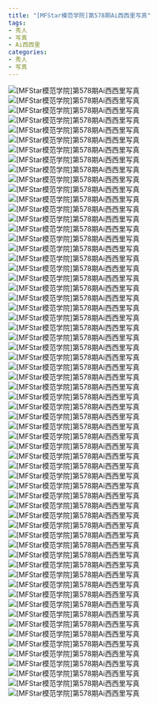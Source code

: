 ```yaml
---
title: "[MFStar模范学院]第578期Ai西西里写真"
tags: 
- 秀人
- 写真
- Ai西西里
categories:
- 秀人
- 写真
---
```


![[MFStar模范学院]第578期Ai西西里写真](https://img.ilovese.xyz/1734717961588.webp)
![[MFStar模范学院]第578期Ai西西里写真](https://img.ilovese.xyz/1734717963368.webp)
![[MFStar模范学院]第578期Ai西西里写真](https://img.ilovese.xyz/1734717964937.webp)
![[MFStar模范学院]第578期Ai西西里写真](https://img.ilovese.xyz/1734717967062.webp)
![[MFStar模范学院]第578期Ai西西里写真](https://img.ilovese.xyz/1734717968872.webp)
![[MFStar模范学院]第578期Ai西西里写真](https://img.ilovese.xyz/1734717970535.webp)
![[MFStar模范学院]第578期Ai西西里写真](https://img.ilovese.xyz/1734717972354.webp)
![[MFStar模范学院]第578期Ai西西里写真](https://img.ilovese.xyz/1734717973596.webp)
![[MFStar模范学院]第578期Ai西西里写真](https://img.ilovese.xyz/1734717975436.webp)
![[MFStar模范学院]第578期Ai西西里写真](https://img.ilovese.xyz/1734717977478.webp)
![[MFStar模范学院]第578期Ai西西里写真](https://img.ilovese.xyz/1734717979270.webp)
![[MFStar模范学院]第578期Ai西西里写真](https://img.ilovese.xyz/1734717980983.webp)
![[MFStar模范学院]第578期Ai西西里写真](https://img.ilovese.xyz/1734717982680.webp)
![[MFStar模范学院]第578期Ai西西里写真](https://img.ilovese.xyz/1734717983981.webp)
![[MFStar模范学院]第578期Ai西西里写真](https://img.ilovese.xyz/1734717985604.webp)
![[MFStar模范学院]第578期Ai西西里写真](https://img.ilovese.xyz/1734717987217.webp)
![[MFStar模范学院]第578期Ai西西里写真](https://img.ilovese.xyz/1734717988467.webp)
![[MFStar模范学院]第578期Ai西西里写真](https://img.ilovese.xyz/1734717989937.webp)
![[MFStar模范学院]第578期Ai西西里写真](https://img.ilovese.xyz/1734717991343.webp)
![[MFStar模范学院]第578期Ai西西里写真](https://img.ilovese.xyz/1734717993023.webp)
![[MFStar模范学院]第578期Ai西西里写真](https://img.ilovese.xyz/1734717994619.webp)
![[MFStar模范学院]第578期Ai西西里写真](https://img.ilovese.xyz/1734717996312.webp)
![[MFStar模范学院]第578期Ai西西里写真](https://img.ilovese.xyz/1734717998176.webp)
![[MFStar模范学院]第578期Ai西西里写真](https://img.ilovese.xyz/1734717999879.webp)
![[MFStar模范学院]第578期Ai西西里写真](https://img.ilovese.xyz/1734718001657.webp)
![[MFStar模范学院]第578期Ai西西里写真](https://img.ilovese.xyz/1734718003297.webp)
![[MFStar模范学院]第578期Ai西西里写真](https://img.ilovese.xyz/1734718005030.webp)
![[MFStar模范学院]第578期Ai西西里写真](https://img.ilovese.xyz/1734718006805.webp)
![[MFStar模范学院]第578期Ai西西里写真](https://img.ilovese.xyz/1734718008690.webp)
![[MFStar模范学院]第578期Ai西西里写真](https://img.ilovese.xyz/1734718010535.webp)
![[MFStar模范学院]第578期Ai西西里写真](https://img.ilovese.xyz/1734718012066.webp)
![[MFStar模范学院]第578期Ai西西里写真](https://img.ilovese.xyz/1734718014041.webp)
![[MFStar模范学院]第578期Ai西西里写真](https://img.ilovese.xyz/1734718015556.webp)
![[MFStar模范学院]第578期Ai西西里写真](https://img.ilovese.xyz/1734718017464.webp)
![[MFStar模范学院]第578期Ai西西里写真](https://img.ilovese.xyz/1734718019098.webp)
![[MFStar模范学院]第578期Ai西西里写真](https://img.ilovese.xyz/1734718020841.webp)
![[MFStar模范学院]第578期Ai西西里写真](https://img.ilovese.xyz/1734718022722.webp)
![[MFStar模范学院]第578期Ai西西里写真](https://img.ilovese.xyz/1734718024492.webp)
![[MFStar模范学院]第578期Ai西西里写真](https://img.ilovese.xyz/1734718026293.webp)
![[MFStar模范学院]第578期Ai西西里写真](https://img.ilovese.xyz/1734718028078.webp)
![[MFStar模范学院]第578期Ai西西里写真](https://img.ilovese.xyz/1734718029775.webp)
![[MFStar模范学院]第578期Ai西西里写真](https://img.ilovese.xyz/1734718031567.webp)
![[MFStar模范学院]第578期Ai西西里写真](https://img.ilovese.xyz/1734718033354.webp)
![[MFStar模范学院]第578期Ai西西里写真](https://img.ilovese.xyz/1734718035045.webp)
![[MFStar模范学院]第578期Ai西西里写真](https://img.ilovese.xyz/1734718036744.webp)
![[MFStar模范学院]第578期Ai西西里写真](https://img.ilovese.xyz/1734718038549.webp)
![[MFStar模范学院]第578期Ai西西里写真](https://img.ilovese.xyz/1734718040403.webp)
![[MFStar模范学院]第578期Ai西西里写真](https://img.ilovese.xyz/1734718042081.webp)
![[MFStar模范学院]第578期Ai西西里写真](https://img.ilovese.xyz/1734718043713.webp)
![[MFStar模范学院]第578期Ai西西里写真](https://img.ilovese.xyz/1734718045355.webp)
![[MFStar模范学院]第578期Ai西西里写真](https://img.ilovese.xyz/1734718046752.webp)
![[MFStar模范学院]第578期Ai西西里写真](https://img.ilovese.xyz/1734718048497.webp)
![[MFStar模范学院]第578期Ai西西里写真](https://img.ilovese.xyz/1734718050182.webp)
![[MFStar模范学院]第578期Ai西西里写真](https://img.ilovese.xyz/1734718051328.webp)
![[MFStar模范学院]第578期Ai西西里写真](https://img.ilovese.xyz/1734718053177.webp)
![[MFStar模范学院]第578期Ai西西里写真](https://img.ilovese.xyz/1734718054651.webp)
![[MFStar模范学院]第578期Ai西西里写真](https://img.ilovese.xyz/1734718056447.webp)
![[MFStar模范学院]第578期Ai西西里写真](https://img.ilovese.xyz/1734718058376.webp)
![[MFStar模范学院]第578期Ai西西里写真](https://img.ilovese.xyz/1734718059794.webp)
![[MFStar模范学院]第578期Ai西西里写真](https://img.ilovese.xyz/1734718061815.webp)
![[MFStar模范学院]第578期Ai西西里写真](https://img.ilovese.xyz/1734718063475.webp)
![[MFStar模范学院]第578期Ai西西里写真](https://img.ilovese.xyz/1734718065271.webp)
